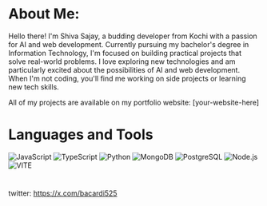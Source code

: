 # About Me:

Hello there! I'm Shiva Sajay, a budding developer from Kochi with a passion for AI and web development. Currently pursuing my bachelor's degree in Information Technology, I'm focused on building practical projects that solve real-world problems. I love exploring new technologies and am particularly excited about the possibilities of AI and web development. When I'm not coding, you'll find me working on side projects or learning new tech skills.

All of my projects are available on my portfolio website: [your-website-here]

# Languages and Tools

![JavaScript](https://img.shields.io/badge/-JavaScript-F7DF1E?style=flat-square&logo=javascript&logoColor=black)
![TypeScript](https://img.shields.io/badge/-TypeScript-007ACC?style=flat-square&logo=typescript&logoColor=white)
![Python](https://img.shields.io/badge/-Python-3776AB?style=flat-square&logo=python&logoColor=white)
![MongoDB](https://img.shields.io/badge/-MongoDB-47A248?style=flat-square&logo=mongodb&logoColor=white)
![PostgreSQL](https://img.shields.io/badge/-PostgreSQL-336791?style=flat-square&logo=postgresql&logoColor=white)
![Node.js](https://img.shields.io/badge/-Node.js-339933?style=flat-square&logo=node.js&logoColor=white)
![VITE](https://img.shields.io/badge/-Vite-646CFF?style=flat-square&logo=vite&logoColor=white)

# 

twitter: https://x.com/bacardi525
